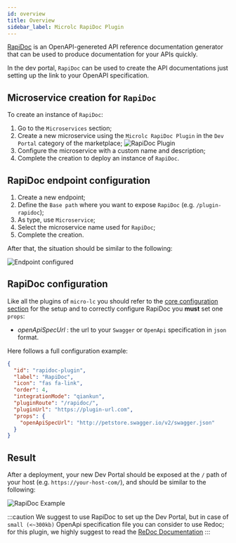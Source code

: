 ```yaml
---
id: overview
title: Overview
sidebar_label: Microlc RapiDoc Plugin
---
```

[RapiDoc](https://mrin9.github.io/RapiDoc/) is an OpenAPI-genereted API reference documentation generator that can be used to produce documentation for your APIs quickly.

In the dev portal, `RapiDoc` can be used to create the API documentations just setting up the link to your OpenAPI specification.

## Microservice creation for `RapiDoc`

To create an instance of `RapiDoc`:

1. Go to the `Microservices` section;
2. Create a new microservice using the `Microlc RapiDoc Plugin` in the `Dev Portal` category of the marketplace;
   ![RapiDoc Plugin](img/rapidoc_marketplace.png)
3. Configure the microservice with a custom name and description;
4. Complete the creation to deploy an instance of `RapiDoc`.

## RapiDoc endpoint configuration

1. Create a new endpoint;
2. Define the `Base path` where you want to expose `RapiDoc` (e.g. `/plugin-rapidoc`);
3. As type, use `Microservice`;
4. Select the microservice name used for `RapiDoc`;
5. Complete the creation.

After that, the situation should be similar to the following:

![Endpoint configured](./img/rapidoc_final_config.png)

## RapiDoc configuration

Like all the plugins of `micro-lc` you should refer to the [core configuration section](https://microlc.io/documentation/docs/micro-lc/core_configuration#plugins)
for the setup and to correctly configure RapiDoc you **must** set one `props`:

- _openApiSpecUrl_ : the url to your `Swagger` or `OpenApi` specification in `json` format.

Here follows a full configuration example:

```json {10}
{
  "id": "rapidoc-plugin",
  "label": "RapiDoc",
  "icon": "fas fa-link",
  "order": 4,
  "integrationMode": "qiankun",
  "pluginRoute": "/rapidoc/",
  "pluginUrl": "https://plugin-url.com",
  "props": {
    "openApiSpecUrl": "http://petstore.swagger.io/v2/swagger.json"
  }
}
```

## Result

After a deployment, your new Dev Portal should be exposed at the `/` path of your host (e.g. `https://your-host-com/`),
and should be similar to the following:

![RapiDoc Example](./img/rapidoc_example.png)

:::caution
We suggest to use RapiDoc to set up the Dev Portal, but in case of `small (<~300kb)` OpenApi specification file you can consider to use Redoc; for this plugin, we highly suggest to read the [ReDoc Documentation](../../runtime_suite/microlc-redoc-plugin/overview.md)
:::
